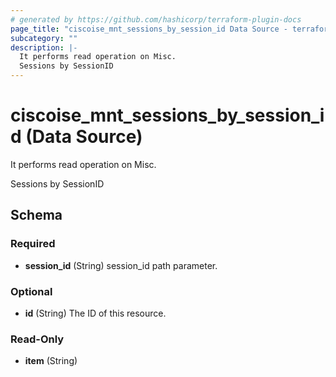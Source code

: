 ```yaml
---
# generated by https://github.com/hashicorp/terraform-plugin-docs
page_title: "ciscoise_mnt_sessions_by_session_id Data Source - terraform-provider-ciscoise"
subcategory: ""
description: |-
  It performs read operation on Misc.
  Sessions by SessionID
---
```


# ciscoise_mnt_sessions_by_session_id (Data Source)

It performs read operation on Misc.

Sessions by SessionID



<!-- schema generated by tfplugindocs -->
## Schema

### Required

- **session_id** (String) session_id path parameter.

### Optional

- **id** (String) The ID of this resource.

### Read-Only

- **item** (String)


